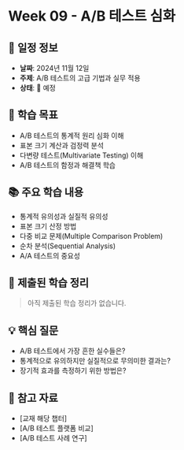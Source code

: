 # Week 09 - A/B 테스트 심화

## 📅 일정 정보
- **날짜**: 2024년 11월 12일
- **주제**: A/B 테스트의 고급 기법과 실무 적용
- **상태**: 📅 예정

## 🎯 학습 목표
- A/B 테스트의 통계적 원리 심화 이해
- 표본 크기 계산과 검정력 분석
- 다변량 테스트(Multivariate Testing) 이해
- A/B 테스트의 함정과 해결책 학습

## 📚 주요 학습 내용
- 통계적 유의성과 실질적 유의성
- 표본 크기 산정 방법
- 다중 비교 문제(Multiple Comparison Problem)
- 순차 분석(Sequential Analysis)
- A/A 테스트의 중요성

## 📝 제출된 학습 정리
> 아직 제출된 학습 정리가 없습니다.

## 💡 핵심 질문
- A/B 테스트에서 가장 흔한 실수들은?
- 통계적으로 유의하지만 실질적으로 무의미한 결과는?
- 장기적 효과를 측정하기 위한 방법은?

## 🔗 참고 자료
- [교재 해당 챕터]
- [A/B 테스트 플랫폼 비교]
- [A/B 테스트 사례 연구]